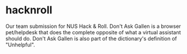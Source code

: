 # hacknroll

Our team submission for NUS Hack & Roll.
Don't Ask Gallen is a browser pet/helpdesk that does the complete opposite of what a virtual assistant should do. 
Don't Ask Gallen is also part of the dictionary's definition of "Unhelpful".
